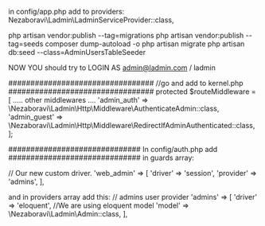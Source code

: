 in config/app.php add to providers:
Nezaboravi\Ladmin\LadminServiceProvider::class,

php artisan vendor:publish --tag=migrations
php artisan vendor:publish --tag=seeds
composer dump-autoload -o
php artisan migrate
php artisan db:seed --class=AdminUsersTableSeeder

NOW YOU should try to LOGIN AS
admin@ladmin.com / ladmin

#################################
//go and add to kernel.php
#################################
protected $routeMiddleware = [
         ..... other middlewares ....
        'admin_auth' => \Nezaboravi\Ladmin\Http\Middleware\AuthenticateAdmin::class,
        'admin_guest' => \Nezaboravi\Ladmin\Http\Middleware\RedirectIfAdminAuthenticated::class,
     ];
     
##############################
In config/auth.php add
##############################
in guards array:

// Our new custom driver.
'web_admin' => [
 'driver' => 'session',
 'provider' => 'admins',
],

and in providers array add this:
// admins user provider
'admins' => [
    'driver' => 'eloquent',  //We are using eloquent model
    'model' => \Nezaboravi\Ladmin\Admin::class,
],